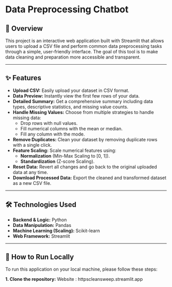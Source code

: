 # Data Preprocessing Chatbot

## 📖 Overview

This project is an interactive web application built with Streamlit that allows users to upload a CSV file and perform common data preprocessing tasks through a simple, user-friendly interface. The goal of this tool is to make data cleaning and preparation more accessible and transparent.

---

## ✨ Features

- **Upload CSV:** Easily upload your dataset in CSV format.
- **Data Preview:** Instantly view the first few rows of your data.
- **Detailed Summary:** Get a comprehensive summary including data types, descriptive statistics, and missing value counts.
- **Handle Missing Values:** Choose from multiple strategies to handle missing data:
  - Drop rows with null values.
  - Fill numerical columns with the mean or median.
  - Fill any column with the mode.
- **Remove Duplicates:** Clean your dataset by removing duplicate rows with a single click.
- **Feature Scaling:** Scale numerical features using:
  - **Normalization** (Min-Max Scaling to [0, 1]).
  - **Standardization** (Z-score Scaling).
- **Reset Data:** Revert all changes and go back to the original uploaded data at any time.
- **Download Processed Data:** Export the cleaned and transformed dataset as a new CSV file.

---

## 🛠️ Technologies Used

- **Backend & Logic:** Python
- **Data Manipulation:** Pandas
- **Machine Learning (Scaling):** Scikit-learn
- **Web Framework:** Streamlit

---

## 🚀 How to Run Locally

To run this application on your local machine, please follow these steps:

**1. Clone the repository:**
Website : httpscleansweep.streamlit.app
